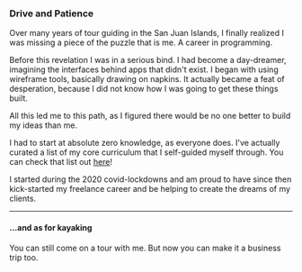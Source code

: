 ### Drive and Patience

Over many years of tour guiding in the
San Juan Islands, I finally realized I
was missing a piece of the puzzle that
is me. A career in programming.

Before this revelation I was in a
serious bind. I had become a
day-dreamer, imagining the interfaces
behind apps that didn't exist. I began
with using wireframe tools, basically
drawing on napkins. It actually became a
feat of desperation, because I did not
know how I was going to get these things
built.

All this led me to this path, as I
figured there would be no one better to
build my ideas than me.

I had to start at absolute zero
knowledge, as everyone does. I've
actually curated a list of my core
curriculum that I self-guided myself
through. You can check that list out
<a href="https://medium.com/@william.owen.dev/web-development-resources-8878c5efec76" target="_blank">here</a>!

I started during the 2020
covid-lockdowns and am proud to have
since then kick-started my freelance
career and be helping to create the
dreams of my clients.

<hr/>

#### ...and as for kayaking

You can still come on a tour with me.
But now you can make it a business trip
too.
